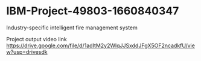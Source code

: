 # IBM-Project-49803-1660840347
Industry-specific intelligent fire management system


Project output video link
https://drive.google.com/file/d/1adItM2y2WlqJJSxddJFgX5OF2ncadkfU/view?usp=drivesdk
